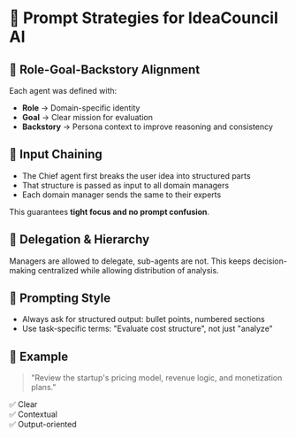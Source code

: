# 🧠 Prompt Strategies for IdeaCouncil AI

## 👥 Role-Goal-Backstory Alignment

Each agent was defined with:
- **Role** → Domain-specific identity
- **Goal** → Clear mission for evaluation
- **Backstory** → Persona context to improve reasoning and consistency

## 🔄 Input Chaining

- The Chief agent first breaks the user idea into structured parts
- That structure is passed as input to all domain managers
- Each domain manager sends the same to their experts

This guarantees **tight focus and no prompt confusion**.

## 🧱 Delegation & Hierarchy

Managers are allowed to delegate, sub-agents are not. This keeps decision-making centralized while allowing distribution of analysis.

## 🧠 Prompting Style

- Always ask for structured output: bullet points, numbered sections
- Use task-specific terms: "Evaluate cost structure", not just "analyze"

## 📌 Example

> "Review the startup's pricing model, revenue logic, and monetization plans."

✅ Clear  
✅ Contextual  
✅ Output-oriented
